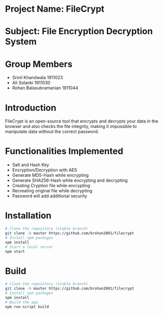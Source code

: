# Project Name: FileCrypt

# Subject: File Encryption Decryption System

# Group Members
- Srinil Khandwala 1911023
- Ali Solanki 1911030
- Rohan Balasubramanian 1911044

# Introduction
FileCrypt is an open-source tool that encrypts and decrypts your data in the browser and also checks the file integrity, making it impossible to manipulate data without the correct password.

# Functionalities Implemented
- Salt and Hash Key
- Encryption/Decryption with AES
- Generate MD5-Hash while encrypting
- Generate SHA256-Hash while encrypting and decrypting
- Creating Cryption file while encrypting
- Recreating original file while decrypting
- Password will add additional security


# Installation

```sh
# Clone the repository (stable branch)
git clone -b master https://github.com/brohan2001/filecrypt
# Install npm packages
npm install
# Start a local server
npm start
```

# Build

```sh
# Clone the repository (stable branch)
git clone -b master https://github.com/brohan2001/filecrypt
# Install npm packages
npm install
# Build the app 
npm run-script build
```
